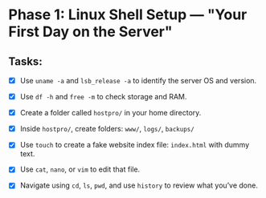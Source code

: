 # Phase 1: Linux Shell Setup — "Your First Day on the Server"

## Tasks:
- [x] Use `uname -a` and `lsb_release -a` to identify the server OS and version.
- [x] Use `df -h` and `free -m` to check storage and RAM.
- [x] Create a folder called `hostpro/` in your home directory.
- [x] Inside `hostpro/`, create folders: `www/`, `logs/`, `backups/`
- [x] Use `touch` to create a fake website index file: `index.html` with dummy text.
- [x] Use `cat`, `nano`, or `vim` to edit that file.
- [x] Navigate using `cd`, `ls`, `pwd`, and use `history` to review what you’ve done.

